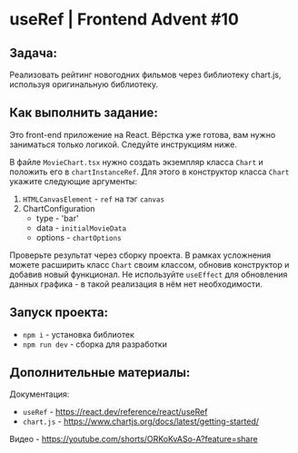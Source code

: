 # useRef | Frontend Advent #10

## Задача:
Реализовать рейтинг новогодних фильмов через библиотеку chart.js, используя оригинальную библиотеку.

## Как выполнить задание:

Это front-end приложение на React. Вёрстка уже готова, вам нужно заниматься только логикой. Следуйте инструкциям ниже.

В файле `MovieChart.tsx` нужно создать экземпляр класса `Chart` и положить его в `chartInstanceRef`.
Для этого в конструктор класса `Chart` укажите следующие аргументы:
1. `HTMLCanvasElement` - `ref` на тэг `canvas`
2. ChartConfiguration
    - type - 'bar'
    - data - `initialMovieData`
    - options - `chartOptions`

Проверьте результат через сборку проекта.
В рамках усложнения можете расширить класс `Chart` своим классом, обновив конструктор и добавив новый функционал. 
Не используйте `useEffect` для обновления данных графика - в такой реализация в нём нет необходимости.

## Запуск проекта:
* `npm i` - установка библиотек
* `npm run dev` - сборка для разработки

## Дополнительные материалы:
Документация: 
  - `useRef` - https://react.dev/reference/react/useRef
  - `chart.js` - https://www.chartjs.org/docs/latest/getting-started/    

Видео - https://youtube.com/shorts/ORKoKvASo-A?feature=share
